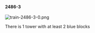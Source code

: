 #### 2486-3
![train-2486-3-0.png](https://github.com/lil-lab/nlvr/raw/master/nlvr/train/images/76/train-2486-3-0.png "train-2486-3-0.png")

There is 1 tower with at least 2 blue blocks